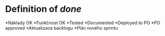 Definition of *done*
==========

*Náklady OK
*Funkčnost OK
    *Tested
    *Documented
    *Deployed to PO
    *PO approved
*Aktualizace backlogu
*Plán nového sprintu



